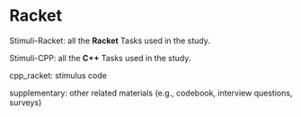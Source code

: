 # Racket

Stimuli-Racket: all the **Racket** Tasks used in the study. 

Stimuli-CPP: all the **C++** Tasks used in the study. 

cpp_racket: stimulus code

supplementary: other related materials (e.g., codebook, interview questions, surveys)


